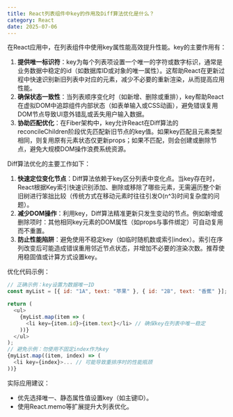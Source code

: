 ```yaml
---
title: React列表组件中key的作用及Diff算法优化是什么？
category: React
date: 2025-07-06
---
```

在React应用中，在列表组件中使用key属性能高效提升性能。key的主要作用有：
1.  **提供唯一标识符**：key为每个列表项设置一个唯一的字符或数字标识，通常是业务数据中稳定的id（如数据库ID或对象的唯一属性）。这帮助React在更新过程中快速识别新旧列表中对应的元素，减少不必要的重新渲染，从而提高应用性能。
2.  **确保状态一致性**：当列表顺序变化时（如新增、删除或重排），key帮助React在虚拟DOM中追踪组件内部状态（如表单输入或CSS动画），避免错误复用DOM节点导致UI意外错乱或丢失用户输入数据。
3.  **协助匹配优化**：在Fiber架构中，key允许React在Diff算法的reconcileChildren阶段优先匹配新旧节点的key值。如果key匹配且元素类型相同，则复用原有元素状态仅更新props；如果不匹配，则会创建或删除节点，避免大规模DOM操作浪费系统资源。

Diff算法优化的主要工作如下：
1.  **快速定位变化节点**：Diff算法依赖于key区分列表中变化点。当key存在时，React根据Key索引快速识别添加、删除或移除了哪些元素，无需遍历整个新旧树进行笨拙比较（传统方式在移动元素时往往引发O(n^3)时间复杂度的问题）。
2.  **减少DOM操作**：利用key，Diff算法精准更新只发生变动的节点。例如新增或删除项时：其他相同key元素的DOM属性（如props与事件绑定）可自动复用而不重置。
3.  **防止性能陷阱**：避免使用不稳定key（如临时随机数或索引index）。索引在序列改变后可能造成错误重用邻近节点状态，并增加不必要的渲染次数。推荐使用稳固值或计算方式设置key。

优化代码示例：
```javascript
// 正确示例：key设置为数据唯一ID
const myList = [{ id: "1A", text: "苹果" }, { id: "2B", text: "香蕉" }];

return (
  <ul>
    {myList.map(item => (
      <li key={item.id}>{item.text}</li> // 确保key在列表中唯一稳定
    ))}
  </ul>
);
// 避免示例：勿使用不固定index作为key
{myList.map((item, index) => (
  <li key={index}>... // 可能导致重排序时的性能瓶颈
))}
```

实际应用建议：
- 优先选择唯一、静态属性值设置key（如主键ID）。
- 使用React.memo等扩展提升大列表优化。
